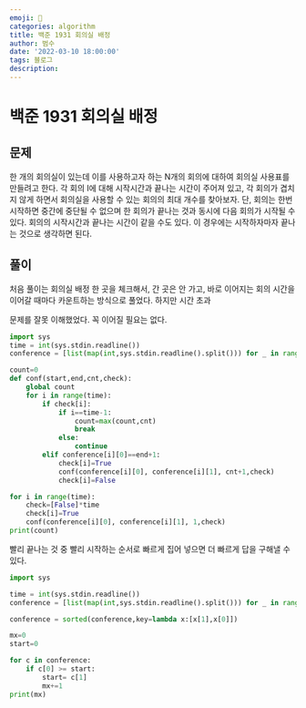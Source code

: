 ```yaml
---
emoji: 🏃
categories: algorithm
title: 백준 1931 회의실 배정
author: 범수
date: '2022-03-10 18:00:00'
tags: 블로그
description:
---
```

<!-- 
튜토리얼, 하우 투 가이드, 설명 ,레퍼런스 
https://documentation.divio.com/tutorials/
-->
# 백준 1931 회의실 배정

## 문제

한 개의 회의실이 있는데 이를 사용하고자 하는 N개의 회의에 대하여 회의실 사용표를 만들려고 한다. 각 회의 I에 대해 시작시간과 끝나는 시간이 주어져 있고, 각 회의가 겹치지 않게 하면서 회의실을 사용할 수 있는 회의의 최대 개수를 찾아보자. 단, 회의는 한번 시작하면 중간에 중단될 수 없으며 한 회의가 끝나는 것과 동시에 다음 회의가 시작될 수 있다. 회의의 시작시간과 끝나는 시간이 같을 수도 있다. 이 경우에는 시작하자마자 끝나는 것으로 생각하면 된다.

## 풀이

처음 풀이는 회의실 배정 한 곳을 체크해서, 간 곳은 안 가고, 바로 이어지는 회의 시간을 이어갈 때마다 카운트하는 방식으로 풀었다.
하지만 시간 초과

문제를 잘못 이해했었다. 꼭 이어질 필요는 없다.

```python
import sys
time = int(sys.stdin.readline())
conference = [list(map(int,sys.stdin.readline().split())) for _ in range(time)]

count=0
def conf(start,end,cnt,check):
    global count
    for i in range(time):
        if check[i]:
            if i==time-1:
                count=max(count,cnt)
                break
            else:
                continue
        elif conference[i][0]==end+1:
            check[i]=True
            conf(conference[i][0], conference[i][1], cnt+1,check)
            check[i]=False

for i in range(time):
    check=[False]*time
    check[i]=True
    conf(conference[i][0], conference[i][1], 1,check)
print(count)
```

빨리 끝나는 것 중 빨리 시작하는 순서로 빠르게 집어 넣으면 더 빠르게 답을 구해낼 수 있다.

```python
import sys

time = int(sys.stdin.readline())
conference = [list(map(int,sys.stdin.readline().split())) for _ in range(time)]

conference = sorted(conference,key=lambda x:[x[1],x[0]])

mx=0
start=0

for c in conference:
    if c[0] >= start:
        start= c[1]
        mx+=1
print(mx)
```